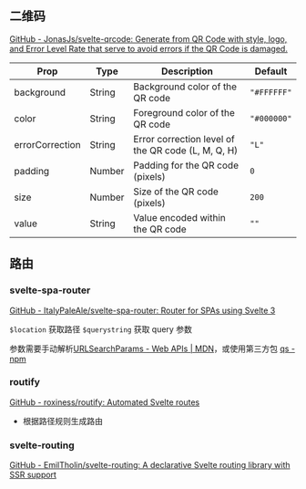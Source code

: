 ## 二维码

[GitHub - JonasJs/svelte-qrcode: Generate from QR Code with style, logo, and Error Level Rate that serve to avoid errors if the QR Code is damaged.](https://github.com/JonasJs/svelte-qrcode)

| Prop            | Type   | Description                                        | Default     |
| --------------- | ------ | -------------------------------------------------- | ----------- |
| background      | String | Background color of the QR code                    | `"#FFFFFF"` |
| color           | String | Foreground color of the QR code                    | `"#000000"` |
| errorCorrection | String | Error correction level of the QR code (L, M, Q, H) | `"L"`       |
| padding         | Number | Padding for the QR code (pixels)                   | `0`         |
| size            | Number | Size of the QR code (pixels)                       | `200`       |
| value           | String | Value encoded within the QR code                   | `""`        |


## 路由

### svelte-spa-router

[GitHub - ItalyPaleAle/svelte-spa-router: Router for SPAs using Svelte 3](https://github.com/ItalyPaleAle/svelte-spa-router)


`$location` 获取路径
`$querystring` 获取 query 参数

参数需要手动解析[URLSearchParams - Web APIs | MDN](https://developer.mozilla.org/en-US/docs/Web/API/URLSearchParams)，或使用第三方包 [qs - npm](https://www.npmjs.com/package/qs)




### routify

[GitHub - roxiness/routify: Automated Svelte routes](https://github.com/roxiness/routify)

- 根据路径规则生成路由

### svelte-routing

[GitHub - EmilTholin/svelte-routing: A declarative Svelte routing library with SSR support](https://github.com/EmilTholin/svelte-routing)

